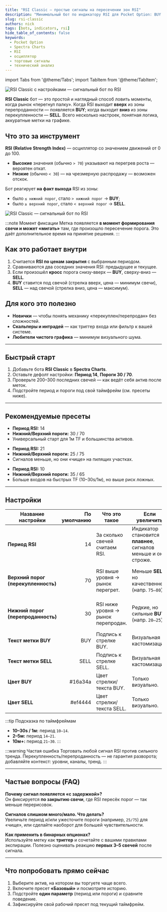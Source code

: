 ```yaml
---
title: "RSI Classic — простые сигналы на пересечении зон RSI"
description: "Минимальный бот по индикатору RSI для Pocket Option: BUY при выходе из перепроданности и SELL при выходе из перекупленности. Пороговые уровни и внешний вид меток настраиваются."
slug: rsi-classic
authors: nick
tags: [bots, indicators, rsi]
hide_table_of_contents: false
keywords:
  - Pocket Option
  - Spectra Charts
  - RSI
  - осциллятор
  - торговые сигналы
  - технический анализ
---
```


import Tabs from '@theme/Tabs';
import TabItem from '@theme/TabItem';

![RSI Classic с настройками — сигнальный бот по RSI](/img/blog/rsi-classic-prev.png)

**RSI Classic** бот — это простой и наглядный способ ловить моменты, когда рынок «перегнул палку». Когда RSI выходит **вверх** из зоны перепроданности — появляется **BUY**; когда выходит **вниз** из зоны перекупленности — **SELL**. Всего несколько настроек, понятная логика, аккуратные метки на графике.
<!-- truncate -->

## Что это за инструмент

**RSI (Relative Strength Index)** — осциллятор со значением движений от 0 до 100.  
- **Высокие** значения (обычно `> 70`) указывают на перегрев роста — вероятен откат.  
- **Низкие** (обычно `< 30`) — на чрезмерную распродажу — возможен отскок.

Бот реагирует **на факт выхода** RSI из зоны:  
- было `≤ нижний порог`, стало `> нижний порог` → **BUY**;  
- было `≥ верхний порог`, стало `< верхний порог` → **SELL**.

![RSI Classic — сигнальный бот по RSI](/img/blog/rsi-classic.png)

:::note Момент фиксации
Метка появляется **в момент формирования свечи и может «мигать»** там, где произошло пересечение порога. Это даёт дополнительное время на принятие решения.
:::

## Как это работает внутри

1. Считается **RSI по ценам закрытия** с выбранным периодом.  
2. Сравниваются два соседних значения RSI: предыдущее и текущее.  
3. Если произошёл **кросс** порога снизу-вверх — **BUY**, сверху-вниз — **SELL**.  
4. **BUY** ставится под свечой (стрелка вверх, цена — минимум свечи), **SELL** — над свечой (стрелка вниз, цена — максимум).

## Для кого это полезно

- **Новички** — чтобы понять механику «перекуплен/перепродан» без сложностей.  
- **Скальперы и интрадей** — как триггер входа или фильтр к вашей системе.  
- **Любители чистого графика** — минимум визуального шума.

---

## Быстрый старт

1. Добавьте бота **RSI Classic** в **Spectra Charts**.  
2. Оставьте дефолт настройки: **Период 14**, **Пороги 30 / 70**.  
3. Проверьте 200–300 последних свечей — как ведёт себя актив после меток.  
4. Подстройте период и пороги под свой таймфрейм (см. пресеты ниже).

---

## Рекомендуемые пресеты

<Tabs groupId="rsi-presets" defaultValue="base" queryString>
  <TabItem value="base" label="Базовый (сбалансированный)">
    <ul>
      <li><strong>Период RSI:</strong> 14</li>
      <li><strong>Нижний/Верхний пороги:</strong> 30 / 70</li>
      <li>Универсальный старт для 1м TF и большинства активов.</li>
    </ul>
  </TabItem>

  <TabItem value="strict" label="Аккуратный (меньше шума)">
    <ul>
      <li><strong>Период RSI:</strong> 21</li>
      <li><strong>Нижний/Верхний пороги:</strong> 25 / 75</li>
      <li>Сигналов меньше, но они «чище» на пилящих участках.</li>
    </ul>
  </TabItem>

  <TabItem value="fast" label="Агрессивный (больше входов)">
    <ul>
      <li><strong>Период RSI:</strong> 10</li>
      <li><strong>Нижний/Верхний пороги:</strong> 35 / 65</li>
      <li>Больше входов на быстрых TF (10–30s/1м), но выше риск ложных.</li>
    </ul>
  </TabItem>
</Tabs>

---

## Настройки

| Название настройки | По умолчанию | Что это такое | Если увеличить | Если уменьшить |
| --- | ---:| --- | --- | --- |
| **Период RSI** | 14 | За сколько свечей считаем RSI. | Индикатор становится **плавнее**, сигналов меньше и они строже. | Индикатор **чувствительнее**, больше сигналов и «шума». |
| **Верхний порог (перекупленность)** | 70 | RSI выше уровня → рынок перегрет. | Меньше **SELL**, но качественнее (напр. `75–80`). | Больше сигналов, вероятность ранних входов выше. |
| **Нижний порог (перепроданность)** | 30 | RSI ниже уровня → рынок перепродан. | Редкие, но сильные **BUY** (напр. `20–25`). | Больше сигналов, больше «ранних» входов. |
| **Текст метки BUY** | BUY | Подпись к стрелке BUY. | Визуальная кастомизация. | — |
| **Текст метки SELL** | SELL | Подпись к стрелке SELL. | Визуальная кастомизация. | — |
| **Цвет BUY** | #16a34a | Цвет стрелки/текста BUY. | Только визуально. | — |
| **Цвет SELL** | #ef4444 | Цвет стрелки/текста SELL. | Только визуально. | — |

:::tip Подсказка по таймфреймам
- **10–30s / 1м:** период `10–14`.  
- **2–5м:** период `14–21`.  
- **10м+:** период `21–30`.
:::

:::warning Частая ошибка
Торговать любой сигнал RSI против сильного тренда. Перекупленность/перепроданность — не гарантия разворота; добавляйте контекст: уровни, каналы, тренд.
:::

---

## Частые вопросы (FAQ)

**Почему сигнал появляется «с задержкой»?**  
Он фиксируется **по закрытию свечи**, где RSI пересёк порог — так меньше перерисовок.

**Сигналов слишком много/мало. Что делать?**  
Увеличьте период и/или ужесточите пороги (например, `25/75`) для «чище», или сделайте наоборот для большей чувствительности.

**Как применить в бинарных опционах?**  
Используйте метку как **триггер** и сочетайте с вашими правилами экспирации. Полезно оценивать реакцию **первых 3–5 свечей** после сигнала.

---

## Что попробовать прямо сейчас

1. Выберите актив, на котором вы торгуете чаще всего.  
2. Включите пресет **«Базовый»** и посмотрите историю.  
3. Подстройте **один параметр** (период или пороги) и сравните поведение.  
4. Зафиксируйте свой рабочий пресет под текущий таймфрейм.
